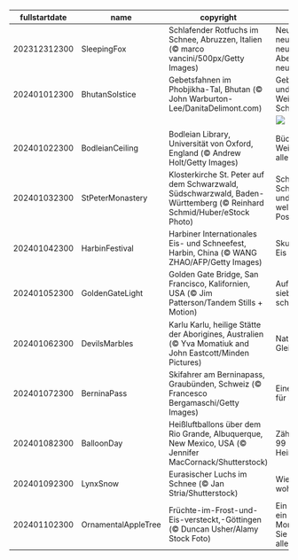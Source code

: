 |fullstartdate|name|copyright|title|image|
|--|--|--|--|--|
202312312300|SleepingFox|Schlafender Rotfuchs im Schnee, Abruzzen, Italien (© marco vancini/500px/Getty Images)|Neues Jahr, neue Träume, neue Abenteuer, neue Visionen|![](/de-DE/2024/01/202312312300SleepingFox.jpg)|
202401012300|BhutanSolstice|Gebetsfahnen im Phobjikha-Tal, Bhutan (© John Warburton-Lee/DanitaDelimont.com)|Gebetsfahnen und antike Weisheiten von Schamanen|![](/de-DE/2024/01/202401012300BhutanSolstice.jpg)|
||||![](/de-DE/2024/01/.jpg)|
202401022300|BodleianCeiling|Bodleian Library, Universität von Oxford, England (© Andrew Holt/Getty Images)|Bücher und Weisheit bis in alle Ewigkeit!|![](/de-DE/2024/01/202401022300BodleianCeiling.jpg)|
202401032300|StPeterMonastery|Klosterkirche St. Peter auf dem Schwarzwald, Südschwarzwald, Baden-Württemberg (© Reinhard Schmid/Huber/eStock Photo)|Schnee, Schwarzwald und ein Kloster, welch schönes Poster!|![](/de-DE/2024/01/202401032300StPeterMonastery.jpg)|
202401042300|HarbinFestival|Harbiner Internationales Eis- und Schneefest, Harbin, China (© WANG ZHAO/AFP/Getty Images)|Skulpturen aus Eis|![](/de-DE/2024/01/202401042300HarbinFestival.jpg)|
202401052300|GoldenGateLight|Golden Gate Bridge, San Francisco, Kalifornien, USA (© Jim Patterson/Tandem Stills + Motion)|Auf Wolke sieben schweben|![](/de-DE/2024/01/202401052300GoldenGateLight.jpg)|
202401062300|DevilsMarbles|Karlu Karlu, heilige Stätte der Aborigines, Australien (© Yva Momatiuk and John Eastcott/Minden Pictures)|Natürliches Gleichgewicht|![](/de-DE/2024/01/202401062300DevilsMarbles.jpg)|
202401072300|BerninaPass|Skifahrer am Berninapass, Graubünden, Schweiz (© Francesco Bergamaschi/Getty Images)|Eine Piste ganz für sich allein?|![](/de-DE/2024/01/202401072300BerninaPass.jpg)|
202401082300|BalloonDay|Heißluftballons über dem Rio Grande, Albuquerque, New Mexico, USA (© Jennifer MacCornack/Shutterstock)|Zählen Sie auch 99 Heißluftballons?|![](/de-DE/2024/01/202401082300BalloonDay.jpg)|
202401092300|LynxSnow|Eurasischer Luchs im Schnee (© Jan Stria/Shutterstock)|Wie der Luchs wohl schnurrt?|![](/de-DE/2024/01/202401092300LynxSnow.jpg)|
202401102300|OrnamentalAppleTree|Früchte-im-Frost-und-Eis-versteckt,-Göttingen (© Duncan Usher/Alamy Stock Foto)|Ein Apfel heute, ein Apfel Morgen, und Sie sind frei von allen Sorgen!|![](/de-DE/2024/01/202401102300OrnamentalAppleTree.jpg)|
